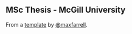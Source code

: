 ## MSc Thesis - McGill University 

From a [template](https://github.com/maxfarrell/thesis_template) by [@maxfarrell](https://github.com/maxfarrell).
